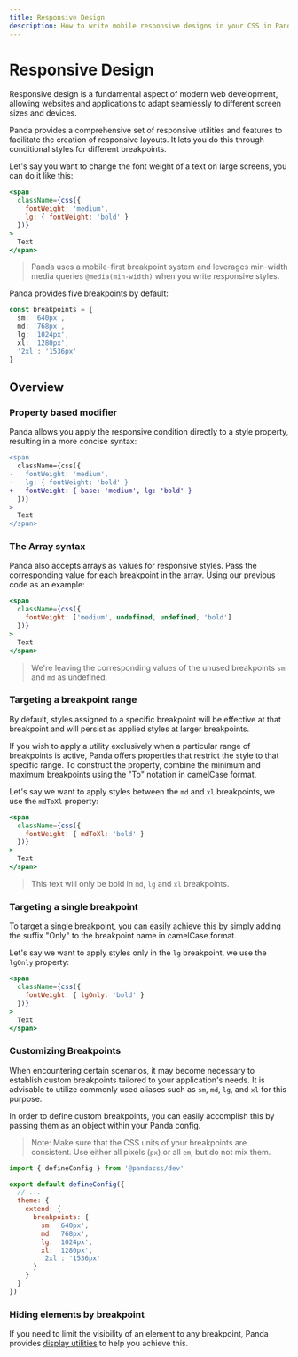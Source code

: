 ```yaml
---
title: Responsive Design
description: How to write mobile responsive designs in your CSS in Panda
---
```


# Responsive Design

Responsive design is a fundamental aspect of modern web development, allowing websites and applications to adapt seamlessly to different screen sizes and devices.

Panda provides a comprehensive set of responsive utilities and features to facilitate the creation of responsive layouts. It lets you do this through conditional styles for different breakpoints.

Let's say you want to change the font weight of a text on large screens, you can do it like this:

```jsx
<span
  className={css({
    fontWeight: 'medium',
    lg: { fontWeight: 'bold' }
  })}
>
  Text
</span>
```

> Panda uses a mobile-first breakpoint system and leverages min-width media queries `@media(min-width)` when you write responsive styles.

Panda provides five breakpoints by default:

```ts
const breakpoints = {
  sm: '640px',
  md: '768px',
  lg: '1024px',
  xl: '1280px',
  '2xl': '1536px'
}
```

## Overview

### Property based modifier

Panda allows you apply the responsive condition directly to a style property, resulting in a more concise syntax:

```diff
<span
  className={css({
-   fontWeight: 'medium',
-   lg: { fontWeight: 'bold' }
+   fontWeight: { base: 'medium', lg: 'bold' }
  })}
>
  Text
</span>
```

### The Array syntax

Panda also accepts arrays as values for responsive styles. Pass the corresponding value for each breakpoint in the array. Using our previous code as an example:

```jsx
<span
  className={css({
    fontWeight: ['medium', undefined, undefined, 'bold']
  })}
>
  Text
</span>
```

> We're leaving the corresponding values of the unused breakpoints `sm` and `md` as undefined.

### Targeting a breakpoint range

By default, styles assigned to a specific breakpoint will be effective at that breakpoint and will persist as applied styles at larger breakpoints.

If you wish to apply a utility exclusively when a particular range of breakpoints is active, Panda offers properties that restrict the style to that specific range. To construct the property, combine the minimum and maximum breakpoints using the "To" notation in camelCase format.

Let's say we want to apply styles between the `md` and `xl` breakpoints, we use the `mdToXl` property:

```jsx
<span
  className={css({
    fontWeight: { mdToXl: 'bold' }
  })}
>
  Text
</span>
```

> This text will only be bold in `md`, `lg` and `xl` breakpoints.

### Targeting a single breakpoint

To target a single breakpoint, you can easily achieve this by simply adding the suffix "Only" to the breakpoint name in camelCase format.

Let's say we want to apply styles only in the `lg` breakpoint, we use the `lgOnly` property:

```jsx
<span
  className={css({
    fontWeight: { lgOnly: 'bold' }
  })}
>
  Text
</span>
```

### Customizing Breakpoints

When encountering certain scenarios, it may become necessary to establish custom breakpoints tailored to your application's needs. It is advisable to utilize commonly used aliases such as `sm`, `md`, `lg`, and `xl` for this purpose.

In order to define custom breakpoints, you can easily accomplish this by passing them as an object within your Panda config.

> Note: Make sure that the CSS units of your breakpoints are consistent. Use either all pixels (`px`) or all `em`, but do not mix them.

```js filename="panda.config.ts"
import { defineConfig } from '@pandacss/dev'

export default defineConfig({
  // ...
  theme: {
    extend: {
      breakpoints: {
        sm: '640px',
        md: '768px',
        lg: '1024px',
        xl: '1280px',
        '2xl': '1536px'
      }
    }
  }
})
```

### Hiding elements by breakpoint

If you need to limit the visibility of an element to any breakpoint, Panda provides [display utilities](/docs/utilities/display) to help you achieve this.
